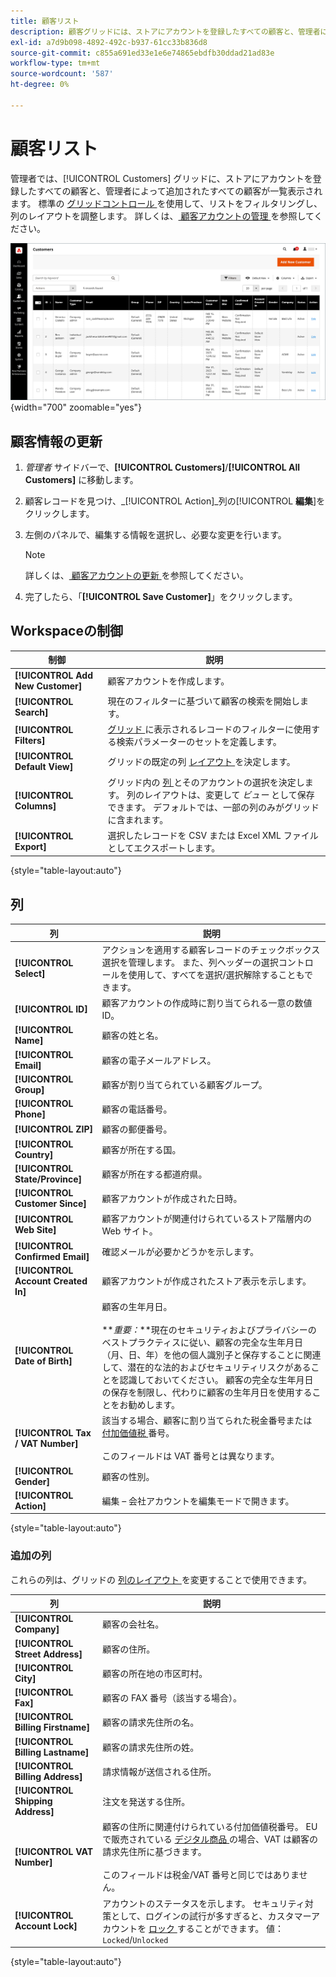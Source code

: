 ```yaml
---
title: 顧客リスト
description: 顧客グリッドには、ストアにアカウントを登録したすべての顧客と、管理者によって追加されたすべての顧客が一覧表示されます。
exl-id: a7d9b098-4892-492c-b937-61cc33b836d8
source-git-commit: c855a691ed33e1e6e74865ebdfb30ddad21ad83e
workflow-type: tm+mt
source-wordcount: '587'
ht-degree: 0%

---
```


# 顧客リスト

管理者では、[!UICONTROL Customers] グリッドに、ストアにアカウントを登録したすべての顧客と、管理者によって追加されたすべての顧客が一覧表示されます。 標準の [ グリッドコントロール ](../getting-started/admin-grid-controls.md) を使用して、リストをフィルタリングし、列のレイアウトを調整します。 詳しくは、[ 顧客アカウントの管理 ](../customers/manage-account.md) を参照してください。

![ 顧客リスト ](assets/customer-accounts-all-grid.png){width="700" zoomable="yes"}

## 顧客情報の更新

1. _管理者_ サイドバーで、**[!UICONTROL Customers]**/**[!UICONTROL All Customers]** に移動します。

1. 顧客レコードを見つけ、_[!UICONTROL Action]_列の&#x200B;[!UICONTROL **編集**]をクリックします。

1. 左側のパネルで、編集する情報を選択し、必要な変更を行います。

   >[!NOTE]
   >
   >詳しくは、[ 顧客アカウントの更新 ](../customers/update-account.md) を参照してください。

1. 完了したら、「**[!UICONTROL Save Customer]**」をクリックします。

## Workspaceの制御

| 制御 | 説明 |
| --- | --- |
| **[!UICONTROL Add New Customer]** | 顧客アカウントを作成します。 |
| **[!UICONTROL Search]** | 現在のフィルターに基づいて顧客の検索を開始します。 |
| **[!UICONTROL Filters]** | [ グリッド ](../getting-started/admin-grid-controls.md) に表示されるレコードのフィルターに使用する検索パラメーターのセットを定義します。 |
| **[!UICONTROL Default View]** | グリッドの既定の列 [ レイアウト ](../getting-started/admin-grid-controls.md) を決定します。 |
| **[!UICONTROL Columns]** | グリッド内の [ 列 ](../getting-started/admin-grid-controls.md) とそのアカウントの選択を決定します。 列のレイアウトは、変更して _ビュー_ として保存できます。 デフォルトでは、一部の列のみがグリッドに含まれます。 |
| **[!UICONTROL Export]** | 選択したレコードを CSV または Excel XML ファイルとしてエクスポートします。 |

{style="table-layout:auto"}

## 列

| 列 | 説明 |
| --- | --- |
| **[!UICONTROL Select]** | アクションを適用する顧客レコードのチェックボックス選択を管理します。 また、列ヘッダーの選択コントロールを使用して、すべてを選択/選択解除することもできます。 |
| **[!UICONTROL ID]** | 顧客アカウントの作成時に割り当てられる一意の数値 ID。 |
| **[!UICONTROL Name]** | 顧客の姓と名。 |
| **[!UICONTROL Email]** | 顧客の電子メールアドレス。 |
| **[!UICONTROL Group]** | 顧客が割り当てられている顧客グループ。 |
| **[!UICONTROL Phone]** | 顧客の電話番号。 |
| **[!UICONTROL ZIP]** | 顧客の郵便番号。 |
| **[!UICONTROL Country]** | 顧客が所在する国。 |
| **[!UICONTROL State/Province]** | 顧客が所在する都道府県。 |
| **[!UICONTROL Customer Since]** | 顧客アカウントが作成された日時。 |
| **[!UICONTROL Web Site]** | 顧客アカウントが関連付けられているストア階層内の Web サイト。 |
| **[!UICONTROL Confirmed Email]** | 確認メールが必要かどうかを示します。 |
| **[!UICONTROL Account Created In]** | 顧客アカウントが作成されたストア表示を示します。 |
| **[!UICONTROL Date of Birth]** | 顧客の生年月日。 <br><br>**_重要：_**現在のセキュリティおよびプライバシーのベストプラクティスに従い、顧客の完全な生年月日（月、日、年）を他の個人識別子と保存することに関連して、潜在的な法的およびセキュリティリスクがあることを認識しておいてください。 顧客の完全な生年月日の保存を制限し、代わりに顧客の生年月日を使用することをお勧めします。 |
| **[!UICONTROL Tax / VAT Number]** | 該当する場合、顧客に割り当てられた税金番号または [ 付加価値税 ](../stores-purchase/vat.md) 番号。 <br/><br/> このフィールドは VAT 番号とは異なります。 |
| **[!UICONTROL Gender]** | 顧客の性別。 |
| **[!UICONTROL Action]** | 編集 – 会社アカウントを編集モードで開きます。 |

{style="table-layout:auto"}

### 追加の列

これらの列は、グリッドの [ 列のレイアウト ](../getting-started/admin-grid-controls.md) を変更することで使用できます。

| 列 | 説明 |
| --- | --- |
| **[!UICONTROL Company]** | 顧客の会社名。 |
| **[!UICONTROL Street Address]** | 顧客の住所。 |
| **[!UICONTROL City]** | 顧客の所在地の市区町村。 |
| **[!UICONTROL Fax]** | 顧客の FAX 番号（該当する場合）。 |
| **[!UICONTROL Billing Firstname]** | 顧客の請求先住所の名。 |
| **[!UICONTROL Billing Lastname]** | 顧客の請求先住所の姓。 |
| **[!UICONTROL Billing Address]** | 請求情報が送信される住所。 |
| **[!UICONTROL Shipping Address]** | 注文を発送する住所。 |
| **[!UICONTROL VAT Number]** | 顧客の住所に関連付けられている付加価値税番号。 EU で販売されている [ デジタル商品 ](../stores-purchase/taxes.md) の場合、VAT は顧客の請求先住所に基づきます。 <br/><br/> このフィールドは税金/VAT 番号と同じではありません。 |
| **[!UICONTROL Account Lock]** | アカウントのステータスを示します。 セキュリティ対策として、ログインの試行が多すぎると、カスタマーアカウントを [ ロック ](../customers/password-options.md) することができます。 値：`Locked`/`Unlocked` |

{style="table-layout:auto"}
